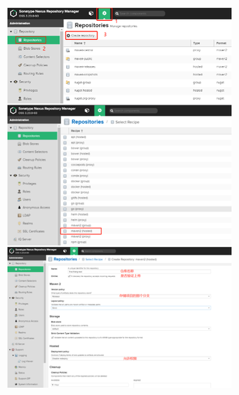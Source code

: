 ![image](https://github.com/firechiang/maven-record/blob/master/images/create-repositories01.png)
![image](https://github.com/firechiang/maven-record/blob/master/images/create-repositories02.png)
![image](https://github.com/firechiang/maven-record/blob/master/images/create-repositories03.png)
